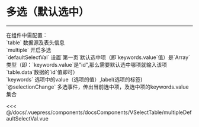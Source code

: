 # 多选（默认选中）

---

<common-code-format>
  <docsComponents-VSelectTable-multipleDefaultSelectVal slot="source"></docsComponents-VSelectTable-multipleDefaultSelectVal>
  在组件中需配置：<br/>
`table` 数据源及表头信息<br/>
`multiple` 开启多选<br/>
`defaultSelectVal` 设置`第一页`默认选中项（即`keywords.value`值）是`Array`类型（即：`keywords.value`是"id",那么需要默认选中哪项就输入该项`table.data`数据的`id`值即可）<br/>
`keywords` 选项中的value（选项的值）,label(选项的标签)<br/>
`@selectionChange` 多选事件，传出当前选中项，及选中项的keywords.value集合

<<< @/docs/.vuepress/components/docsComponents/VSelectTable/multipleDefaultSelectVal.vue
</common-code-format>
